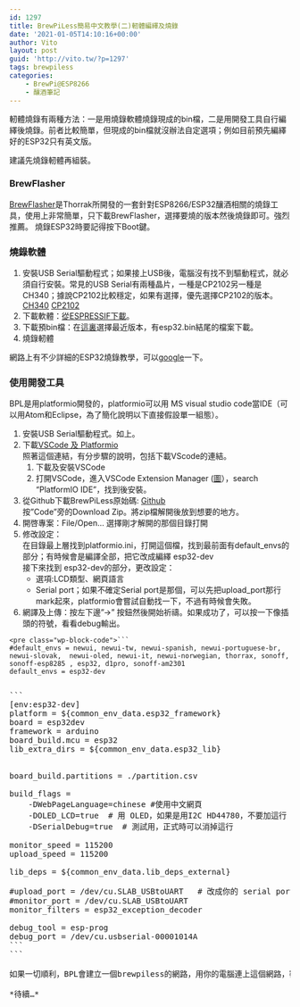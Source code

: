 ```yaml
---
id: 1297
title: BrewPiLess簡易中文教學(二)軔體編繹及燒錄
date: '2021-01-05T14:10:16+00:00'
author: Vito
layout: post
guid: 'http://vito.tw/?p=1297'
tags: brewpiless
categories:
    - BrewPi@ESP8266
    - 釀酒筆記
---
```


軔體燒錄有兩種方法：一是用燒錄軟體燒錄現成的bin檔，二是用開發工具自行編繹後燒錄。前者比較簡單，但現成的bin檔就沒辦法自定選項；例如目前預先編繹好的ESP32只有英文版。

建議先燒錄軔體再組裝。

### BrewFlasher
[BrewFlasher](http://www.brewflasher.com)是Thorrak所開發的一套針對ESP8266/ESP32釀酒相關的燒錄工具，使用上非常簡單，只下載BrewFlasher，選擇要燒的版本然後燒錄即可。強烈推薦。
燒錄ESP32時要記得按下Boot鍵。

### 燒錄軟體

1. 安裝USB Serial驅動程式；如果接上USB後，電腦沒有找不到驅動程式，就必須自行安裝。常見的USB Serial有兩種晶片，一種是CP2102另一種是CH340；據說CP2102比較穩定，如果有選擇，優先選擇CP2102的版本。  
    [CH340](https://sparks.gogo.co.nz/ch340.html) [CP2102](https://www.silabs.com/developers/usb-to-uart-bridge-vcp-drivers)
2. 下載軟體：[從ESPRESSIF下載](https://www.espressif.com/zh-hans/support/download/other-tools?keys=&field_type_tid%5B%5D=13)。
3. 下載預bin檔：在[這裏](https://github.com/vitotai/BrewPiLess/tree/master/bins)選擇最近版本，有esp32.bin結尾的檔案下載。
4. 燒錄軔體

網路上有不少詳細的ESP32燒錄教學，可以[google](https://www.google.com/search?q=ESP32+download+tool+%E5%9B%BA%E4%BB%B6&ie=UTF-8&oe=UTF-8)一下。

### 使用開發工具

BPL是用platformio開發的，platformio可以用 MS visual studio code當IDE（可以用Atom和Eclipse，為了簡化說明以下直接假設單一組態）。

1. 安裝USB Serial驅動程式。如上。
2. 下載[VSCode 及 Platformio](https://platformio.org/platformio-ide)  
    照著這個連結，有分步驟的說明，包括下載VScode的連結。 
    1. 下載及安裝VSCode
    2. 打開VSCode，進入VSCode Extension Manager ([圖](https://platformio.org/install/ide?install=vscode)），search “PlatformIO IDE”，找到後安裝。
3. 從Github下載BrewPiLess原始碼: [Github](https://github.com/vitotai/BrewPiLess)  
    按”Code”旁的Download Zip。將zip檔解開後放到想要的地方。
4. 開啓專案：File/Open… 選擇剛才解開的那個目錄打開
5. 修改設定：  
    在目錄最上層找到platformio.ini，打開這個檔，找到最前面有default\_envs的部分；有時候會是編譯全部，把它改成編繹 esp32-dev  
    接下來找到 esp32-dev的部分，更改設定：
    - 選項:LCD類型、網頁語言
    - Serial port；如果不確定Serial port是那個，可以先把upload\_port那行mark起來，platformio會嘗試自動找一下，不過有時候會失敗。
6. 網譯及上傳：按左下邊”-&gt;” 按鈕然後開始祈禱。如果成功了，可以按一下像插頭的符號，看看debug輸出。

```
<pre class="wp-block-code">```
#default_envs = newui, newui-tw, newui-spanish, newui-portuguese-br, newui-slovak,  newui-oled, newui-it, newui-norwegian, thorrax, sonoff, sonoff-esp8285 , esp32, d1pro, sonoff-am2301
default_envs = esp32-dev

```
```

```
<pre class="wp-block-code">```
[env:esp32-dev]
platform = ${common_env_data.esp32_framework}
board = esp32dev
framework = arduino
board_build.mcu = esp32
lib_extra_dirs = ${common_env_data.esp32_lib}
   

board_build.partitions = ./partition.csv

build_flags =
    -DWebPageLanguage=chinese #使用中文網頁
    -DOLED_LCD=true  # 用 OLED，如果是用I2C HD44780，不要加這行
    -DSerialDebug=true  # 測試用，正式時可以消掉這行

monitor_speed = 115200
upload_speed = 115200

lib_deps = ${common_env_data.lib_deps_external} 

#upload_port = /dev/cu.SLAB_USBtoUART   # 改成你的 serial port
#monitor_port = /dev/cu.SLAB_USBtoUART
monitor_filters = esp32_exception_decoder

debug_tool = esp-prog
debug_port = /dev/cu.usbserial-00001014A
```
```

如果一切順利，BPL會建立一個brewpiless的網路，用你的電腦連上這個網路，密碼也是brewpiless。然後開啓browser，手動輸入 http://192.168.4.1， 如果網頁出現，就可以開始設定或使用了。

*待續…*